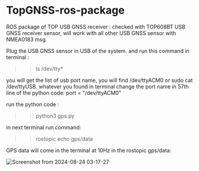 # TopGNSS-ros-package
ROS package of TOP USB GNSS receiver : checked with TOP608BT USB GNSS receiver sensor, will work with all other USB GNSS sensor with NMEA0183 msg.

Plug the USB GNSS sensor in USB of the system. and run this command in terminal : 
>> ls /dev/tty*

you will get the list of usb port name, you will find /dev/ttyACM0 or sudo cat /dev/ttyUSB. 
whatever you found in terminal change the port name in 57th line of the python code: port = "/dev/ttyACM0"

run the python code : 
>>python3 gps.py

in next terminal run command: 
>>rostopic echo gps/data

GPS data will come in the terminal at 10Hz in the rostopic gps/data:



![Screenshot from 2024-08-24 03-17-27](https://github.com/user-attachments/assets/cbc030b8-c61c-40c4-8ea3-a76fef39d412)
